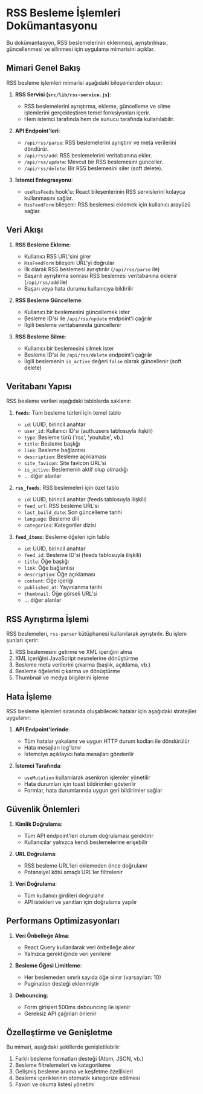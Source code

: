 # RSS Besleme İşlemleri Dokümantasyonu

Bu dokümantasyon, RSS beslemelerinin eklenmesi, ayrıştırılması, güncellenmesi ve silinmesi için uygulama mimarisini açıklar.

## Mimari Genel Bakış

RSS besleme işlemleri mimarisi aşağıdaki bileşenlerden oluşur:

1. **RSS Servisi (`src/lib/rss-service.js`)**: 
   - RSS beslemelerini ayrıştırma, ekleme, güncelleme ve silme işlemlerini gerçekleştiren temel fonksiyonları içerir.
   - Hem istemci tarafında hem de sunucu tarafında kullanılabilir.

2. **API Endpoint'leri**:
   - `/api/rss/parse`: RSS beslemelerini ayrıştırır ve meta verilerini döndürür.
   - `/api/rss/add`: RSS beslemelerini veritabanına ekler.
   - `/api/rss/update`: Mevcut bir RSS beslemesini günceller.
   - `/api/rss/delete`: Bir RSS beslemesini siler (soft delete).

3. **İstemci Entegrasyonu**:
   - `useRssFeeds` hook'u: React bileşenlerinin RSS servislerini kolayca kullanmasını sağlar.
   - `RssFeedForm` bileşeni: RSS beslemesi eklemek için kullanıcı arayüzü sağlar.

## Veri Akışı

1. **RSS Besleme Ekleme**:
   - Kullanıcı RSS URL'sini girer
   - `RssFeedForm` bileşeni URL'yi doğrular
   - İlk olarak RSS beslemesi ayrıştırılır (`/api/rss/parse` ile)
   - Başarılı ayrıştırma sonrası RSS beslemesi veritabanına eklenir (`/api/rss/add` ile)
   - Başarı veya hata durumu kullanıcıya bildirilir

2. **RSS Besleme Güncelleme**:
   - Kullanıcı bir beslemesini güncellemek ister
   - Besleme ID'si ile `/api/rss/update` endpoint'i çağrılır
   - İlgili besleme veritabanında güncellenir

3. **RSS Besleme Silme**:
   - Kullanıcı bir beslemesini silmek ister
   - Besleme ID'si ile `/api/rss/delete` endpoint'i çağrılır
   - İlgili beslemenin `is_active` değeri `false` olarak güncellenir (soft delete)

## Veritabanı Yapısı

RSS besleme verileri aşağıdaki tablolarda saklanır:

1. **`feeds`**: Tüm besleme türleri için temel tablo
   - `id`: UUID, birincil anahtar
   - `user_id`: Kullanıcı ID'si (auth.users tablosuyla ilişkili)
   - `type`: Besleme türü ('rss', 'youtube', vb.)
   - `title`: Besleme başlığı
   - `link`: Besleme bağlantısı
   - `description`: Besleme açıklaması
   - `site_favicon`: Site favicon URL'si
   - `is_active`: Beslemenin aktif olup olmadığı
   - ... diğer alanlar

2. **`rss_feeds`**: RSS beslemeleri için özel tablo
   - `id`: UUID, birincil anahtar (feeds tablosuyla ilişkili)
   - `feed_url`: RSS besleme URL'si
   - `last_build_date`: Son güncelleme tarihi
   - `language`: Besleme dili
   - `categories`: Kategoriler dizisi

3. **`feed_items`**: Besleme öğeleri için tablo
   - `id`: UUID, birincil anahtar
   - `feed_id`: Besleme ID'si (feeds tablosuyla ilişkili)
   - `title`: Öğe başlığı
   - `link`: Öğe bağlantısı
   - `description`: Öğe açıklaması
   - `content`: Öğe içeriği
   - `published_at`: Yayınlanma tarihi
   - `thumbnail`: Öğe görseli URL'si
   - ... diğer alanlar

## RSS Ayrıştırma İşlemi

RSS beslemeleri, `rss-parser` kütüphanesi kullanılarak ayrıştırılır. Bu işlem şunları içerir:

1. RSS beslemesini getirme ve XML içeriğini alma
2. XML içeriğini JavaScript nesnelerine dönüştürme
3. Besleme meta verilerini çıkarma (başlık, açıklama, vb.)
4. Besleme öğelerini çıkarma ve dönüştürme
5. Thumbnail ve medya bilgilerini işleme

## Hata İşleme

RSS besleme işlemleri sırasında oluşabilecek hatalar için aşağıdaki stratejiler uygulanır:

1. **API Endpoint'lerinde**:
   - Tüm hatalar yakalanır ve uygun HTTP durum kodları ile döndürülür
   - Hata mesajları log'lanır
   - İstemciye açıklayıcı hata mesajları gönderilir

2. **İstemci Tarafında**:
   - `useMutation` kullanılarak asenkron işlemler yönetilir
   - Hata durumları için toast bildirimleri gösterilir
   - Formlar, hata durumlarında uygun geri bildirimler sağlar

## Güvenlik Önlemleri

1. **Kimlik Doğrulama**:
   - Tüm API endpoint'leri oturum doğrulaması gerektirir
   - Kullanıcılar yalnızca kendi beslemelerine erişebilir

2. **URL Doğrulama**:
   - RSS besleme URL'leri eklemeden önce doğrulanır
   - Potansiyel kötü amaçlı URL'ler filtrelenir

3. **Veri Doğrulama**:
   - Tüm kullanıcı girdileri doğrulanır
   - API istekleri ve yanıtları için doğrulama yapılır

## Performans Optimizasyonları

1. **Veri Önbelleğe Alma**:
   - React Query kullanılarak veri önbelleğe alınır
   - Yalnızca gerektiğinde veri yenilenir

2. **Besleme Öğesi Limitleme**:
   - Her beslemeden sınırlı sayıda öğe alınır (varsayılan: 10)
   - Pagination desteği eklenmiştir

3. **Debouncing**:
   - Form girişleri 500ms debouncing ile işlenir
   - Gereksiz API çağrıları önlenir

## Özelleştirme ve Genişletme

Bu mimari, aşağıdaki şekillerde genişletilebilir:

1. Farklı besleme formatları desteği (Atom, JSON, vb.)
2. Besleme filtrelemeleri ve kategorileme
3. Gelişmiş besleme arama ve keşfetme özellikleri
4. Besleme içeriklerinin otomatik kategorize edilmesi
5. Favori ve okuma listesi yönetimi 